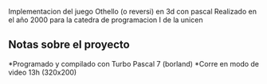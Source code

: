 Implementacion del juego Othello (o reversi) en 3d con pascal Realizado en el año 2000 para la catedra de programacion I de la unicen

Notas sobre el proyecto
-----------------------
*Programado y compilado con Turbo Pascal 7 (borland)
*Corre en modo de video 13h (320x200) 

